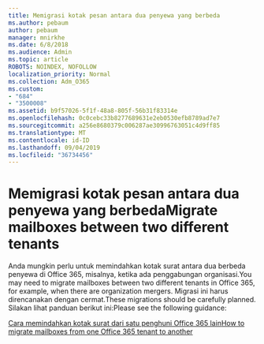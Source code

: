 ```yaml
---
title: Memigrasi kotak pesan antara dua penyewa yang berbeda
ms.author: pebaum
author: pebaum
manager: mnirkhe
ms.date: 6/8/2018
ms.audience: Admin
ms.topic: article
ROBOTS: NOINDEX, NOFOLLOW
localization_priority: Normal
ms.collection: Adm_O365
ms.custom:
- "684"
- "3500008"
ms.assetid: b9f57026-5f1f-48a8-805f-56b31f83314e
ms.openlocfilehash: 0c0cebc33b8277689631e2eb0530efb8789ad7e7
ms.sourcegitcommit: a256e8680379c006287ae30996763051c4d9ff85
ms.translationtype: MT
ms.contentlocale: id-ID
ms.lasthandoff: 09/04/2019
ms.locfileid: "36734456"
---
```

# <a name="migrate-mailboxes-between-two-different-tenants"></a><span data-ttu-id="578d0-102">Memigrasi kotak pesan antara dua penyewa yang berbeda</span><span class="sxs-lookup"><span data-stu-id="578d0-102">Migrate mailboxes between two different tenants</span></span>

<span data-ttu-id="578d0-103">Anda mungkin perlu untuk memindahkan kotak surat antara dua berbeda penyewa di Office 365, misalnya, ketika ada penggabungan organisasi.</span><span class="sxs-lookup"><span data-stu-id="578d0-103">You may need to migrate mailboxes between two different tenants in Office 365, for example, when there are organization mergers.</span></span> <span data-ttu-id="578d0-104">Migrasi ini harus direncanakan dengan cermat.</span><span class="sxs-lookup"><span data-stu-id="578d0-104">These migrations should be carefully planned.</span></span> <span data-ttu-id="578d0-105">Silakan lihat panduan berikut ini:</span><span class="sxs-lookup"><span data-stu-id="578d0-105">Please see the following guidance:</span></span>
  
[<span data-ttu-id="578d0-106">Cara memindahkan kotak surat dari satu penghuni Office 365 lain</span><span class="sxs-lookup"><span data-stu-id="578d0-106">How to migrate mailboxes from one Office 365 tenant to another</span></span>](https://docs.microsoft.com/Exchange/mailbox-migration/migrate-mailboxes-across-tenants)
  